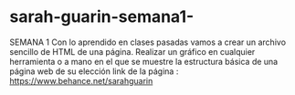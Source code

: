 # sarah-guarin-semana1-
SEMANA 1
Con lo aprendido en clases pasadas vamos a crear un archivo sencillo de HTML de una página.
Realizar un gráfico en cualquier herramienta o a mano en el que se muestre la estructura básica de una página web de su elección
link de la página : https://www.behance.net/sarahguarin

